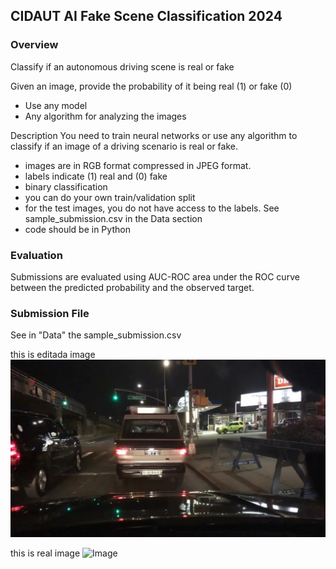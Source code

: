 ## CIDAUT AI Fake Scene Classification 2024

### Overview

Classify if an autonomous driving scene is real or fake

Given an image, provide the probability of it being real (1) or fake (0)

- Use any model
- Any algorithm for analyzing the images

Description
You need to train neural networks or use any algorithm to classify if an image of a driving scenario is real or fake.

- images are in RGB format compressed in JPEG format.
- labels indicate (1) real and (0) fake
- binary classification
- you can do your own train/validation split
- for the test images, you do not have access to the labels. See sample_submission.csv in the Data section
- code should be in Python

### Evaluation
Submissions are evaluated using AUC-ROC area under the ROC curve between the predicted probability and the observed target.

### Submission File
See in "Data" the sample_submission.csv

this is editada image
![Image](1.jpg)

this is real image
![Image](2.jpg)
